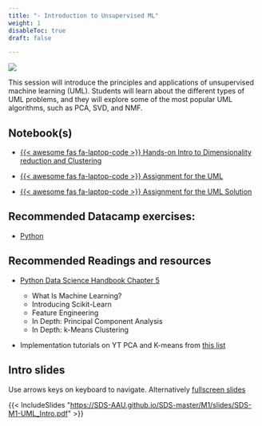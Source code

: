```yaml
---
title: "- Introduction to Unsupervised ML"
weight: 1
disableToc: true
draft: false

---
```


![](/ds23/images/corgi_painting.jpg)


This session will introduce the principles and applications of unsupervised machine learning (UML). Students will learn about the different types of UML problems, and they will explore some of the most popular UML algorithms, such as PCA, SVD, and NMF.


## Notebook(s)
* [{{< awesome fas fa-laptop-code >}} Hands-on Intro to Dimensionality reduction and Clustering](https://colab.research.google.com/github/aaubs/ds-master/blob/main/notebooks/M1_UML_nomads.ipynb)

*  [{{< awesome fas fa-laptop-code >}} Assignment for the UML](https://colab.research.google.com/github/aaubs/ds-master/blob/main/notebooks/M1_Assignement_UML.ipynb)

*  [{{< awesome fas fa-laptop-code >}} Assignment for the UML Solution](https://colab.research.google.com/github/aaubs/ds-master/blob/main/notebooks/M1_spotify_UML.ipynb)


## Recommended Datacamp exercises:
   * [Python](https://learn.datacamp.com/courses/unsupervised-learning-in-python) 

## Recommended Readings and resources
* [Python Data Science Handbook Chapter 5](https://jakevdp.github.io/PythonDataScienceHandbook/)
    * What Is Machine Learning?
    * Introducing Scikit-Learn
    * Feature Engineering
    * In Depth: Principal Component Analysis
    * In Depth: k-Means Clustering

* Implementation tutorials on YT PCA and K-means from [this list](https://www.youtube.com/playlist?list=PLqnslRFeH2Upcrywf-u2etjdxxkL8nl7E)

## Intro slides

Use arrows keys on keyboard to navigate. Alternatively [fullscreen slides](https://SDS-AAU.github.io/SDS-master/M1/slides/SDS-M1-UML_Intro.pdf) 
  
{{< IncludeSlides "https://SDS-AAU.github.io/SDS-master/M1/slides/SDS-M1-UML_Intro.pdf" >}}
